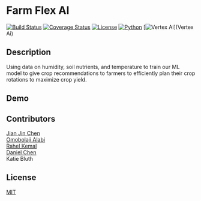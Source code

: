 # Farm Flex AI 

[![Build Status](https://img.shields.io/travis/username/reponame.svg?style=flat-square)](https://travis-ci.org/username/reponame)
[![Coverage Status](https://img.shields.io/coveralls/username/reponame.svg?style=flat-square)](https://coveralls.io/github/username/reponame)
[![License](https://img.shields.io/github/license/isayahc/python-sample-template.svg?style=flat-square)](LICENSE)
[![Python](https://camo.githubusercontent.com/d73a06f6970294a2b730e690c86311aa0a605054f11b53ce6ba4fb9e82f3fe87/68747470733a2f2f696d672e736869656c64732e696f2f707970692f707976657273696f6e732f697079666c6f772e737667)](Python)
[![Vertex Ai](https://s.yimg.com/ny/api/res/1.2/T0.CUusahGV3R9LfKQjkYQ--/YXBwaWQ9aGlnaGxhbmRlcjt3PTI0MDA7aD0xMzUwO2NmPXdlYnA-/https://media.zenfs.com/en/android_central_347/d16bdbd5799f78d5eadabc36bc9d778b)](Vertex Ai) 

## Description

Using data on humidity, soil nutrients, and temperature to train our ML model to give crop recommendations to farmers to efficiently plan 
their crop rotations to maximize crop yield.  

## Demo


## Contributors
[Jian Jin Chen](https://github.com/JJC3321) <br />
[Omobolaji Alabi](https://github.com/SlinkyWalnut) <br />
[Rahel Kemal](https://github.com/rahelskemal) <br />
[Daniel Chen](https://github.com/dchen024) <br />
Katie Bluth

## License

[MIT](LICENSE)
